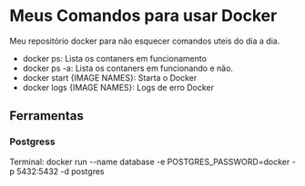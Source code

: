 <h1>Meus Comandos para usar Docker</h1>
<p>Meu repositório docker para não esquecer comandos uteis do dia a dia.</p>

<ul>
  <li>docker ps: Lista os contaners em funcionamento</li>
  <li>docker ps -a: Lista os contaners em funcionando e não.</li>
  <li>docker start {IMAGE NAMES}: Starta o Docker</li>
  <li>docker logs {IMAGE NAMES}: Logs de erro Docker</li>
</ul>

<h2>Ferramentas</h2>

<h3>Postgress</h3>
Terminal: docker run --name database -e POSTGRES_PASSWORD=docker -p 5432:5432 -d postgres
